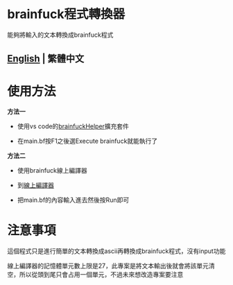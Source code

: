 # brainfuck程式轉換器
能夠將輸入的文本轉換成brainfuck程式

## [English](readme.en_EN.md) | 繁體中文 

# 使用方法
**方法一**
 - 使用vs code的[brainfuckHelper](https://marketplace.visualstudio.com/items?itemName=ComputerElite.brainfuckhelper)擴充套件

 - 在main.bf按F1之後選Execute brainfuck就能執行了

**方法二**
 - 使用brainfuck線上編譯器

 - 到[線上編譯器](https://ashupk.github.io/Brainfuck/brainfuck-visualizer-master/index.html#)

 - 把main.bf的內容輸入進去然後按Run即可

# 注意事項
這個程式只是進行簡單的文本轉換成ascii再轉換成brainfuck程式，沒有input功能

線上編譯器的記憶體單元數上限是27，此專案是將文本輸出後就會將該單元清空，所以從頭到尾只會占用一個單元，不過未來想改造專案要注意